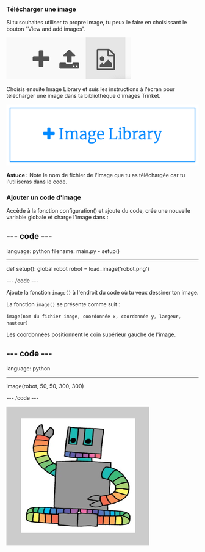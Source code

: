### Télécharger une image

Si tu souhaites utiliser ta propre image, tu peux le faire en choisissant le bouton "View and add images".

![Un plus, un symbole de téléchargement et un symbole d'image. Le symbole de l'image est mis en surbrillance.](images/trinket_image.png)

Choisis ensuite Image Library et suis les instructions à l'écran pour télécharger une image dans ta bibliothèque d'images Trinket.

![Un bouton avec un plus et les mots "Image Library" dessus.](images/trinket_image_library.png)

**Astuce :** Note le nom de fichier de l'image que tu as téléchargée car tu l'utiliseras dans le code.

### Ajouter un code d'image

Accède à la fonction configuration() et ajoute du code, crée une nouvelle variable globale et charge l'image dans :

--- code ---
---
language: python filename: main.py - setup()

---

def setup(): global robot robot = load_image('robot.png')

--- /code ---

Ajoute la fonction `image()` à l'endroit du code où tu veux dessiner ton image.

La fonction `image()` se présente comme suit :

`image(nom du fichier image, coordonnée x, coordonnée y, largeur, hauteur)`

Les coordonnées positionnent le coin supérieur gauche de l'image.

--- code ---
---
language: python

---

  image(robot, 50, 50, 300, 300)

--- /code ---

![La zone de code et la zone de sortie avec l'image du robot affichée.](images/inserted-robot.png)
